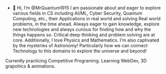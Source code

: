 - 👋 Hi, I’m @MrQuantum1915
I am passionate about and eager to explore various fields in CS including AI/ML, Cyber Security, Quantum Computing, etc., their Applications in real world and solving Real world problems, in the time ahead.
Always eager to gain knowledge, explore new technologies and always curious for finding how and why the things happens so. Critical deep thinking and problem solving are at core.
Additionally, I love Physics and Mathematics. I'm also captivated by the mysteries of Astronomy! Particularly how we can connect Technology to this domains to explore the universe and beyond!

Currently practicing Competitive Programing. Learning WebDev, 3D grapohics & animations. 
